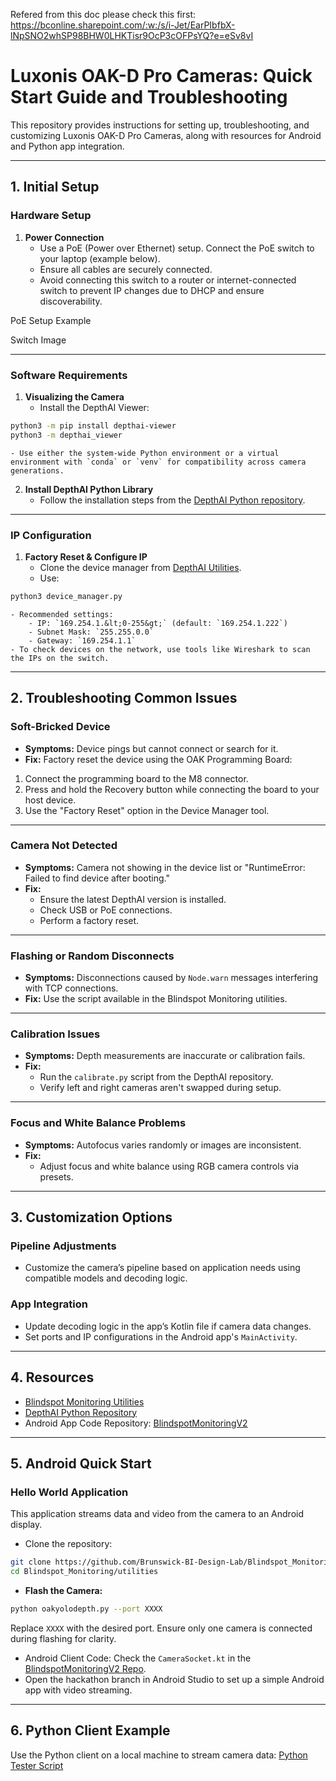 Refered from this doc please check this first:
https://bconline.sharepoint.com/:w:/s/i-Jet/EarPIbfbX-lNpSNO2whSP98BHW0LHKTisr9OcP3cOFPsYQ?e=eSv8vI



# Luxonis OAK-D Pro Cameras: Quick Start Guide and Troubleshooting

This repository provides instructions for setting up, troubleshooting, and customizing Luxonis OAK-D Pro Cameras, along with resources for Android and Python app integration.

---

## 1. Initial Setup

### **Hardware Setup**

1. **Power Connection**
    - Use a PoE (Power over Ethernet) setup. Connect the PoE switch to your laptop (example below).
    - Ensure all cables are securely connected.
    - Avoid connecting this switch to a router or internet-connected switch to prevent IP changes due to DHCP and ensure discoverability.

PoE Setup Example

Switch Image

---

### **Software Requirements**

1. **Visualizing the Camera**
    - Install the DepthAI Viewer:

```bash
python3 -m pip install depthai-viewer
python3 -m depthai_viewer
```

    - Use either the system-wide Python environment or a virtual environment with `conda` or `venv` for compatibility across camera generations.
2. **Install DepthAI Python Library**
    - Follow the installation steps from the [DepthAI Python repository](https://github.com/luxonis/depthai-python).

---

### **IP Configuration**

1. **Factory Reset \& Configure IP**
    - Clone the device manager from [DepthAI Utilities](https://github.com/luxonis/depthai-python/tree/main/utilities).
    - Use:

```bash
python3 device_manager.py
```

    - Recommended settings:
        - IP: `169.254.1.&lt;0-255&gt;` (default: `169.254.1.222`)
        - Subnet Mask: `255.255.0.0`
        - Gateway: `169.254.1.1`
    - To check devices on the network, use tools like Wireshark to scan the IPs on the switch.

---

## 2. Troubleshooting Common Issues

### **Soft-Bricked Device**

- **Symptoms:** Device pings but cannot connect or search for it.
- **Fix:** Factory reset the device using the OAK Programming Board:

1. Connect the programming board to the M8 connector.
2. Press and hold the Recovery button while connecting the board to your host device.
3. Use the "Factory Reset" option in the Device Manager tool.

---

### **Camera Not Detected**

- **Symptoms:** Camera not showing in the device list or "RuntimeError: Failed to find device after booting."
- **Fix:**
    - Ensure the latest DepthAI version is installed.
    - Check USB or PoE connections.
    - Perform a factory reset.

---

### **Flashing or Random Disconnects**

- **Symptoms:** Disconnections caused by `Node.warn` messages interfering with TCP connections.
- **Fix:** Use the script available in the Blindspot Monitoring utilities.

---

### **Calibration Issues**

- **Symptoms:** Depth measurements are inaccurate or calibration fails.
- **Fix:**
    - Run the `calibrate.py` script from the DepthAI repository.
    - Verify left and right cameras aren't swapped during setup.

---

### **Focus and White Balance Problems**

- **Symptoms:** Autofocus varies randomly or images are inconsistent.
- **Fix:**
    - Adjust focus and white balance using RGB camera controls via presets.

---

## 3. Customization Options

### **Pipeline Adjustments**

- Customize the camera’s pipeline based on application needs using compatible models and decoding logic.


### **App Integration**

- Update decoding logic in the app’s Kotlin file if camera data changes.
- Set ports and IP configurations in the Android app's `MainActivity`.

---

## 4. Resources

- [Blindspot Monitoring Utilities](https://github.com/Brunswick-BI-Design-Lab/Blindspot_Monitoring/tree/main)
- [DepthAI Python Repository](https://github.com/luxonis/depthai-python)
- Android App Code Repository: [BlindspotMonitoringV2](https://github.com/Brunswick-BI-Design-Lab/BlindspotMonitoringV2)

---

## 5. Android Quick Start

### **Hello World Application**

This application streams data and video from the camera to an Android display.

- Clone the repository:

```bash
git clone https://github.com/Brunswick-BI-Design-Lab/Blindspot_Monitoring
cd Blindspot_Monitoring/utilities
```

- **Flash the Camera:**

```bash
python oakyolodepth.py --port XXXX
```

Replace `XXXX` with the desired port. Ensure only one camera is connected during flashing for clarity.
- Android Client Code:
Check the `CameraSocket.kt` in the [BlindspotMonitoringV2 Repo](https://github.com/Brunswick-BI-Design-Lab/BlindspotMonitoringV2/blob/master/app/src/main/java/com/example/blindspotmonitoringv2/CameraSocket.kt).
- Open the hackathon branch in Android Studio to set up a simple Android app with video streaming.

---

## 6. Python Client Example

Use the Python client on a local machine to stream camera data:
[Python Tester Script](https://github.com/Brunswick-BI-Design-Lab/Blindspot_Monitoring/blob/main/utilities/tester2.py)




